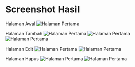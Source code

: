 # Screenshot Hasil

Halaman Awal
![Halaman Pertama](halaman_awal.png)

Halaman Tambah
![Halaman Pertama](halaman_tambahdata.png)
![Halaman Pertama](halaman_prosestambah.png)
![Halaman Pertama](halaman_suksestambah.png)

Halaman Edit
![Halaman Pertama](halaman_editdata.png)
![Halaman Pertama](halaman_suksesedit.png)

Halaman Hapus
![Halaman Pertama](halaman_konfirmasihapus.png)
![Halaman Pertama](halaman_awal.png)
